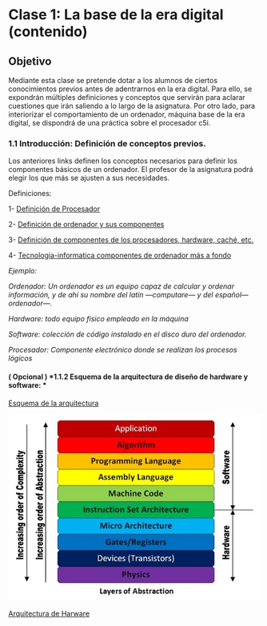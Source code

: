# Clase 1: La base de la era digital (contenido)

## Objetivo

Mediante esta clase se pretende dotar a los alumnos de ciertos conocimientos previos antes de adentrarnos en la era digital. Para ello, se expondrán múltiples definiciones y conceptos que servirán para aclarar cuestiones que irán saliendo a lo largo de la asignatura. Por otro lado, para interiorizar el comportamiento de un ordenador, máquina base de la era digital, se dispondrá de una práctica sobre el procesador c5i.

### 1.1	Introducción: Definición de conceptos previos.

Los anteriores links definen los conceptos necesarios para definir los componentes básicos de un ordenador. El profesor de la asignatura podrá elegir los que más se ajusten a sus necesidades.

Definiciones:

1- [Definición de Procesador](https://www.google.com/search?rlz=1C1CHBD_esES774ES778&ei=iLzKXNTmL4XPgweYwJPIAg&q=definci%C3%B3n+procesador&oq=definci%C3%B3n+procesador&gs_l=psy-ab.3..35i304i39i70i249j35i304i39j0i13j0i22i30l7.75188.85512..85707...0.0..1.514.4009.3j9j3j4j0j1....2..0....1..gws-wiz.......0i71j35i39j0i67j0i131j0j35i39i70i249j0i20i263j0i10j0i67i70i249j0i13i30j0i8i13i10i30j0i8i13i30.gdrVvqxmiYI)

2- [Definición de ordenador y sus componentes](https://www.deordenadores.com/cuales-son-los-componentes-de-un-ordenador/)

3- [Definición de componentes de los procesadores, hardware, caché, etc.](https://conceptodefinicion.de/procesador/)

4- [Tecnología-informatica componentes de ordenador más a fondo](https://tecnologia-informatica.com/componentes-de-una-computadora/)

*Ejemplo:*

*Ordenador: Un ordenador es un equipo capaz de calcular y ordenar información, y de ahí su nombre del latín —computare— y del español—ordenador—.*

*Hardware: todo equipo físico empleado en la máquina*

*Software: colección de código instalado en el disco duro del ordenador.*

*Procesador: Componente electrónico donde se realizan los procesos lógicos*

#### ( Opcional ) *1.1.2 Esquema de la arquitectura de diseño de hardware y software: *

[Esquema de la arquitectura](https://sites.google.com/site/yhouycsp/reflections/2-10-hardware-and-software-abstractions)

![alt text](https://github.com/Pauandalt/Guion_Clase_1/blob/master/Esquema%20Arquitectura.jpg)

[Arquitectura de Harware](https://electronics.stackexchange.com/questions/353915/what-is-the-role-of-isa-instruction-set-architecture-in-the-comp-arch-abstract)
